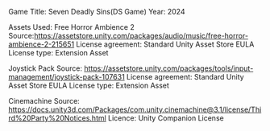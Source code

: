 Game Title: Seven Deadly Sins(DS Game) Year: 2024

Assets Used:
Free Horror Ambience 2
Source:https://assetstore.unity.com/packages/audio/music/free-horror-ambience-2-215651 
License agreement: Standard Unity Asset Store EULA
License type: Extension Asset

Joystick Pack
Source: https://assetstore.unity.com/packages/tools/input-management/joystick-pack-107631
License agreement: Standard Unity Asset Store EULA
License type: Extension Asset

Cinemachine
Source: https://docs.unity3d.com/Packages/com.unity.cinemachine@3.1/license/Third%20Party%20Notices.html
Licence: Unity Companion License